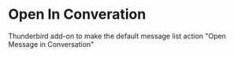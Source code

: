 # Open In Converation

Thunderbird add-on to make the default message list action "Open Message in Conversation"

